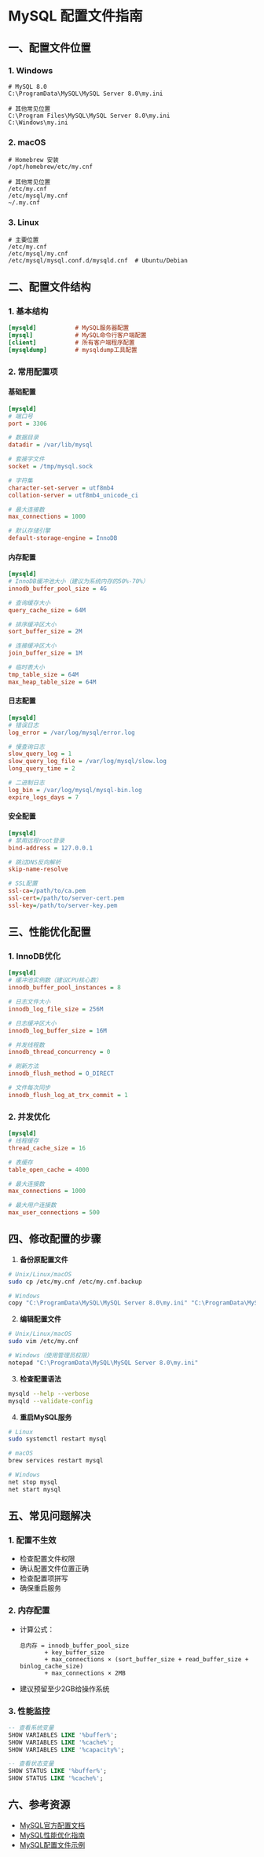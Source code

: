 # MySQL 配置文件指南

## 一、配置文件位置

### 1. Windows
```
# MySQL 8.0
C:\ProgramData\MySQL\MySQL Server 8.0\my.ini

# 其他常见位置
C:\Program Files\MySQL\MySQL Server 8.0\my.ini
C:\Windows\my.ini
```

### 2. macOS
```
# Homebrew 安装
/opt/homebrew/etc/my.cnf

# 其他常见位置
/etc/my.cnf
/etc/mysql/my.cnf
~/.my.cnf
```

### 3. Linux
```
# 主要位置
/etc/my.cnf
/etc/mysql/my.cnf
/etc/mysql/mysql.conf.d/mysqld.cnf  # Ubuntu/Debian
```

## 二、配置文件结构

### 1. 基本结构
```ini
[mysqld]           # MySQL服务器配置
[mysql]            # MySQL命令行客户端配置
[client]           # 所有客户端程序配置
[mysqldump]        # mysqldump工具配置
```

### 2. 常用配置项

#### 基础配置
```ini
[mysqld]
# 端口号
port = 3306

# 数据目录
datadir = /var/lib/mysql

# 套接字文件
socket = /tmp/mysql.sock

# 字符集
character-set-server = utf8mb4
collation-server = utf8mb4_unicode_ci

# 最大连接数
max_connections = 1000

# 默认存储引擎
default-storage-engine = InnoDB
```

#### 内存配置
```ini
[mysqld]
# InnoDB缓冲池大小（建议为系统内存的50%-70%）
innodb_buffer_pool_size = 4G

# 查询缓存大小
query_cache_size = 64M

# 排序缓冲区大小
sort_buffer_size = 2M

# 连接缓冲区大小
join_buffer_size = 1M

# 临时表大小
tmp_table_size = 64M
max_heap_table_size = 64M
```

#### 日志配置
```ini
[mysqld]
# 错误日志
log_error = /var/log/mysql/error.log

# 慢查询日志
slow_query_log = 1
slow_query_log_file = /var/log/mysql/slow.log
long_query_time = 2

# 二进制日志
log_bin = /var/log/mysql/mysql-bin.log
expire_logs_days = 7
```

#### 安全配置
```ini
[mysqld]
# 禁用远程root登录
bind-address = 127.0.0.1

# 跳过DNS反向解析
skip-name-resolve

# SSL配置
ssl-ca=/path/to/ca.pem
ssl-cert=/path/to/server-cert.pem
ssl-key=/path/to/server-key.pem
```

## 三、性能优化配置

### 1. InnoDB优化
```ini
[mysqld]
# 缓冲池实例数（建议CPU核心数）
innodb_buffer_pool_instances = 8

# 日志文件大小
innodb_log_file_size = 256M

# 日志缓冲区大小
innodb_log_buffer_size = 16M

# 并发线程数
innodb_thread_concurrency = 0

# 刷新方法
innodb_flush_method = O_DIRECT

# 文件每次同步
innodb_flush_log_at_trx_commit = 1
```

### 2. 并发优化
```ini
[mysqld]
# 线程缓存
thread_cache_size = 16

# 表缓存
table_open_cache = 4000

# 最大连接数
max_connections = 1000

# 最大用户连接数
max_user_connections = 500
```

## 四、修改配置的步骤

1. **备份原配置文件**
```bash
# Unix/Linux/macOS
sudo cp /etc/my.cnf /etc/my.cnf.backup

# Windows
copy "C:\ProgramData\MySQL\MySQL Server 8.0\my.ini" "C:\ProgramData\MySQL\MySQL Server 8.0\my.ini.backup"
```

2. **编辑配置文件**
```bash
# Unix/Linux/macOS
sudo vim /etc/my.cnf

# Windows（使用管理员权限）
notepad "C:\ProgramData\MySQL\MySQL Server 8.0\my.ini"
```

3. **检查配置语法**
```bash
mysqld --help --verbose
mysqld --validate-config
```

4. **重启MySQL服务**
```bash
# Linux
sudo systemctl restart mysql

# macOS
brew services restart mysql

# Windows
net stop mysql
net start mysql
```

## 五、常见问题解决

### 1. 配置不生效
- 检查配置文件权限
- 确认配置文件位置正确
- 检查配置项拼写
- 确保重启服务

### 2. 内存配置
- 计算公式：
  ```
  总内存 = innodb_buffer_pool_size 
         + key_buffer_size 
         + max_connections × (sort_buffer_size + read_buffer_size + binlog_cache_size)
         + max_connections × 2MB
  ```
- 建议预留至少2GB给操作系统

### 3. 性能监控
```sql
-- 查看系统变量
SHOW VARIABLES LIKE '%buffer%';
SHOW VARIABLES LIKE '%cache%';
SHOW VARIABLES LIKE '%capacity%';

-- 查看状态变量
SHOW STATUS LIKE '%buffer%';
SHOW STATUS LIKE '%cache%';
```

## 六、参考资源

- [MySQL官方配置文档](https://dev.mysql.com/doc/refman/8.0/en/server-configuration.html)
- [MySQL性能优化指南](https://dev.mysql.com/doc/refman/8.0/en/optimization.html)
- [MySQL配置文件示例](https://github.com/mysql/mysql-server/blob/8.0/support-files/my-default.cnf)
